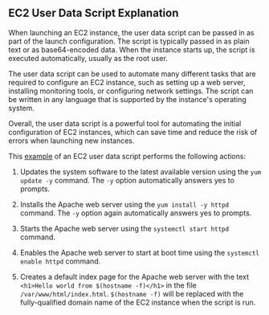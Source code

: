 ## EC2 User Data Script Explanation

When launching an EC2 instance, the user data script can be passed in as part of the launch configuration. The script is typically passed in as plain text or as base64-encoded data. When the instance starts up, the script is executed automatically, usually as the root user.

The user data script can be used to automate many different tasks that are required to configure an EC2 instance, such as setting up a web server, installing monitoring tools, or configuring network settings. The script can be written in any language that is supported by the instance's operating system.

Overall, the user data script is a powerful tool for automating the initial configuration of EC2 instances, which can save time and reduce the risk of errors when launching new instances.

This [example](./userData.sh) of an EC2 user data script performs the following actions:

1. Updates the system software to the latest available version using the `yum update -y` command. The `-y` option automatically answers yes to prompts.

2. Installs the Apache web server using the `yum install -y httpd` command. The `-y` option again automatically answers yes to prompts.

3. Starts the Apache web server using the `systemctl start httpd` command.

4. Enables the Apache web server to start at boot time using the `systemctl enable httpd` command.

5. Creates a default index page for the Apache web server with the text `<h1>Hello world from $(hostname -f)</h1>` in the file `/var/www/html/index.html`. `$(hostname -f)` will be replaced with the fully-qualified domain name of the EC2 instance when the script is run.
